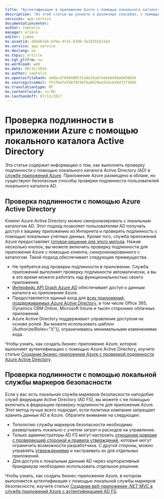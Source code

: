 ```yaml
---
title: "Аутентификация в приложении Azure с помощью локального каталога Active Directory | Документация Майкрософт"
description: "Из этой статьи вы узнаете о различных способах, с помощью которых бизнес-приложения в службе приложений Azure могут выполнять проверку подлинности в локальном каталоге Active Directory."
services: app-service
documentationcenter: 
author: cephalin
manager: erikre
editor: jimbe
ms.assetid: dde6b7e6-bf6a-4fa5-8390-3a18155d21bd
ms.service: app-service
ms.devlang: na
ms.topic: article
ms.tgt_pltfrm: na
ms.workload: web
ms.date: 08/31/2016
ms.author: cephalin
ms.openlocfilehash: a68bcd7040498515a6e35a87ee6e6940a84506d5
ms.sourcegitcommit: f537befafb079256fba0529ee554c034d73f36b0
ms.translationtype: MT
ms.contentlocale: ru-RU
ms.lasthandoff: 07/11/2017
---
```

# <a name="authenticate-with-on-premises-active-directory-in-your-azure-app"></a>Проверка подлинности в приложении Azure с помощью локального каталога Active Directory
Эта статья содержит информацию о том, как выполнять проверку подлинности с помощью локального каталога Active Directory (AD) в [службе приложений Azure](../app-service/app-service-value-prop-what-is.md). Приложение Azure размещено в облаке, но существуют безопасные способы проверки подлинности пользователей локального каталога AD. 

## <a name="authenticate-through-azure-active-directory"></a>Проверка подлинности с помощью Azure Active Directory
Клиент Azure Active Directory можно синхронизировать с локальным каталогом AD. Этот подход позволяет пользователям AD получать доступ к вашему приложению из Интернета и проверять подлинность с помощью локальных учетных данных. Кроме того, служба приложений Azure предоставляет [готовое решение для этого метода](../app-service-mobile/app-service-mobile-how-to-configure-active-directory-authentication.md). Нажав несколько кнопок, вы можете включить проверку подлинности для приложения Azure с помощью клиента, синхронизированного с каталогом. Такой подход обеспечивает следующие преимущества.

* Не требуется код проверки подлинности в приложении. Служба приложений выполняет проверку подлинности автоматически, а вы в это время можете работать над функциональностью своего приложения.
* [Интерфейс API Graph Azure AD](http://msdn.microsoft.com/library/azure/hh974476.aspx) обеспечивает доступ к данным каталога из приложения Azure.
* Предоставляется единый вход для [всех приложений, поддерживаемых Azure Active Directory](/marketplace/active-directory/), в том числе Office 365, Dynamics CRM Online, Microsoft Intune и тысяч сторонних облачных приложений. 
* Azure Active Directory поддерживает управление доступом на основе ролей. Вы можете использовать шаблон [Authorize(Roles="X")], ограничиваясь минимальными изменениями кода.

Чтобы узнать, как создать бизнес-приложение Azure, которое выполняет аутентификацию с помощью Azure Active Directory, изучите статью [Создание бизнес-приложения Azure с проверкой подлинности Azure Active Directory](web-sites-dotnet-lob-application-azure-ad.md).

## <a name="authenticate-through-an-on-premises-sts"></a>Проверка подлинности с помощью локальной службы маркеров безопасности
Если у вас есть локальная служба маркеров безопасности наподобие служб федерации Active Directory (AD FS), вы можете с ее помощью включить в федерацию проверку подлинности для приложения Azure. Этот метод лучше всего подходит, если политика компании запрещает хранить данные AD в Azure. Обратите внимание на следующее:

* Топологию службы маркеров безопасности необходимо развертывать локально с учетом затрат и расходов на управление.
* Только администраторы AD FS могут настроить [отношения доверия с проверяющей стороной и правила утверждений](http://technet.microsoft.com/library/dd807108.aspx), которые могут ограничить возможности разработчика. С другой стороны, можно управлять [утверждениями](http://technet.microsoft.com/library/ee913571.aspx) и настраивать их для отдельных приложений.
* Для доступа к локальным данным AD через корпоративный брандмауэр необходимо использовать отдельное решение.

Чтобы узнать, как создать бизнес-приложение Azure, в котором выполняется аутентификация с помощью локальной службы маркеров безопасности, изучите статью [Создание веб-приложения .NET MVC в службе приложений Azure с аутентификацией AD FS](web-sites-dotnet-lob-application-adfs.md).

